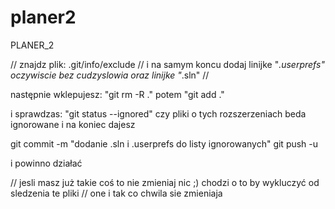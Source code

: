 planer2
=======

PLANER_2

// znajdz plik: .git/info/exclude
// i na samym koncu dodaj linijke "*.userprefs" oczywiscie bez cudzyslowia
oraz linijke "*.sln" //

następnie wklepujesz:
"git rm -R ."
potem "git add ."

i sprawdzas: "git status --ignored" czy pliki o tych rozszerzeniach beda ignorowane i na koniec dajesz

git commit -m "dodanie .sln i .userprefs do listy ignorowanych"
git push -u

i powinno działać

// jesli masz już takie coś to nie zmieniaj nic ;) chodzi o to by wykluczyć od sledzenia te pliki
// one i tak co chwila sie zmieniaja
